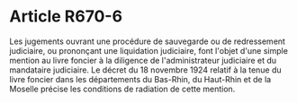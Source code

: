 # Article R670-6

Les jugements ouvrant une procédure de sauvegarde ou de redressement judiciaire, ou prononçant une liquidation judiciaire, font l'objet d'une simple mention au livre foncier à la diligence de l'administrateur judiciaire et du mandataire judiciaire. Le décret du 18 novembre 1924 relatif à la tenue du livre foncier dans les départements du Bas-Rhin, du Haut-Rhin et de la Moselle précise les conditions de radiation de cette mention.